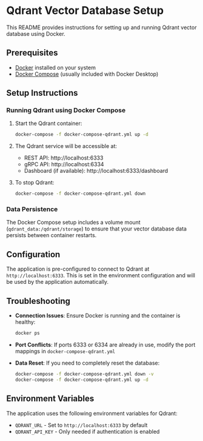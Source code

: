# Qdrant Vector Database Setup

This README provides instructions for setting up and running Qdrant vector database using Docker.

## Prerequisites

- [Docker](https://www.docker.com/products/docker-desktop/) installed on your system
- [Docker Compose](https://docs.docker.com/compose/install/) (usually included with Docker Desktop)

## Setup Instructions

### Running Qdrant using Docker Compose

1. Start the Qdrant container:
   ```bash
   docker-compose -f docker-compose-qdrant.yml up -d
   ```

2. The Qdrant service will be accessible at:
   - REST API: http://localhost:6333
   - gRPC API: http://localhost:6334
   - Dashboard (if available): http://localhost:6333/dashboard

3. To stop Qdrant:
   ```bash
   docker-compose -f docker-compose-qdrant.yml down
   ```

### Data Persistence

The Docker Compose setup includes a volume mount (`qdrant_data:/qdrant/storage`) to ensure that your vector database data persists between container restarts.

## Configuration

The application is pre-configured to connect to Qdrant at `http://localhost:6333`. This is set in the environment configuration and will be used by the application automatically.

## Troubleshooting

- **Connection Issues**: Ensure Docker is running and the container is healthy:
  ```bash
  docker ps
  ```

- **Port Conflicts**: If ports 6333 or 6334 are already in use, modify the port mappings in `docker-compose-qdrant.yml`

- **Data Reset**: If you need to completely reset the database:
  ```bash
  docker-compose -f docker-compose-qdrant.yml down -v
  docker-compose -f docker-compose-qdrant.yml up -d
  ```

## Environment Variables

The application uses the following environment variables for Qdrant:
- `QDRANT_URL` - Set to `http://localhost:6333` by default
- `QDRANT_API_KEY` - Only needed if authentication is enabled 